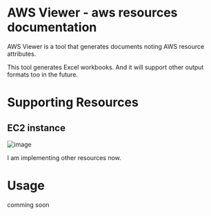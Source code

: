 # AWS Viewer - aws resources documentation
AWS Viewer is a tool that generates documents noting AWS resource attributes.

This tool generates Excel workbooks. And it will support other output formats too in the future.

# Supporting Resources

## EC2 instance
![image](https://user-images.githubusercontent.com/46337314/162560323-2cd3b071-7180-42cb-81e7-fa5b82f3bfe7.png)

I am implementing other resources now.

# Usage
comming soon
